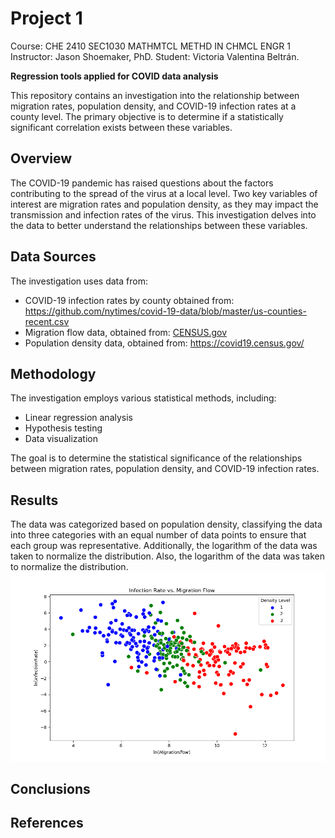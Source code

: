 # Project 1

Course: CHE 2410 SEC1030 MATHMTCL METHD IN CHMCL ENGR 1
Instructor: Jason Shoemaker, PhD.
Student: Victoria Valentina Beltrán.

__Regression tools applied for COVID data analysis__

This repository contains an investigation into the relationship between migration rates, population density, and COVID-19 infection rates at a county level. The primary objective is to determine if a statistically significant correlation exists between these variables. 

## Overview

The COVID-19 pandemic has raised questions about the factors contributing to the spread of the virus at a local level. Two key variables of interest are migration rates and population density, as they may impact the transmission and infection rates of the virus. This investigation delves into the data to better understand the relationships between these variables.

## Data Sources

The investigation uses data from:

- COVID-19 infection rates by county obtained from: https://github.com/nytimes/covid-19-data/blob/master/us-counties-recent.csv
- Migration flow data, obtained from: [CENSUS.gov](https://www.census.gov/)
- Population density data, obtained from: https://covid19.census.gov/

## Methodology

The investigation employs various statistical methods, including:

- Linear regression analysis
- Hypothesis testing
- Data visualization

The goal is to determine the statistical significance of the relationships between migration rates, population density, and COVID-19 infection rates.

## Results

The data was categorized based on population density, classifying the data into three categories with an equal number of data points to ensure that each group was representative. Additionally, the logarithm of the data was taken to normalize the distribution. Also, the logarithm of the data was taken to normalize the distribution.
![data](categorized_data.png)

## Conclusions


## References




